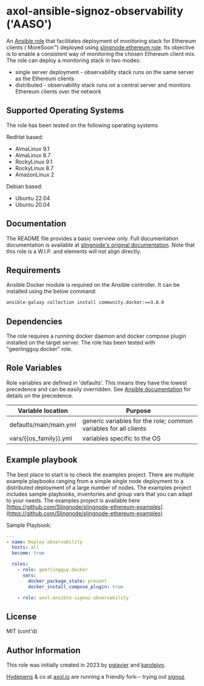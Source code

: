 # axol-ansible-signoz-observability ('AASO')

An [Ansible role](https://www.ansible.com/how-ansible-works/) that facilitates deployment of monitoring stack for Ethereum clients ( MoreSoon™️) deployed using [slingnode.ethereum role](https://github.com/SlingNode/slingnode-ansible-ethereum-observability). Its objective is to enable a consistent way of monitoring the chosen Ethereum client mix. The role can deploy a monitoring stack in two modes:

* single server deployment - observability stack runs on the same server as the Ethereum clients
* distributed - observability stack runs on a central server and monitors Ethereum clients over the network

## Supported Operating Systems

The role has been tested on the following operating systems

RedHat based:

* AlmaLinux 9.1
* AlmaLinux 8.7
* RockyLinux 9.1
* RockyLinux 8.7
* AmazonLinux 2

Debian based:

* Ubuntu 22.04
* Ubuntu 20.04

## Documentation

The README file provides a basic overview only. Full documentation documentation is available at [slingnode's original documentation](https://docs.slingnode.com/slingnode.ethereum_observability). Note that this role is a W.I.P. and elements will not align directly.

## Requirements

Ansible Docker module is required on the Ansible controller. It can be installed using the below command:

```bash
ansible-galaxy collection install community.docker:==3.8.0
```

## Dependencies

The role requires a running docker daemon and docker compose plugin installed on the target server. The role has been tested with "geerlingguy.docker" role.

## Role Variables

Role variables are defined in 'defaults'. This means they have the lowest precedence and can be easily overridden. See [Ansible documentation](https://docs.ansible.com/ansible/latest/playbook\_guide/playbooks\_variables.html#understanding-variable-precedence) for details on the precedence.

| Variable location              | Purpose                                                          |
| ------------------------------ | ---------------------------------------------------------------- |
| defaults/main/main.yml         | generic variables for the role; common variables for all clients |
| vars/\{{os\_family\}}.yml      | variables specific to the OS                                     |

## Example playbook

The best place to start is to check the examples project. There are multiple example playbooks ranging from a simple single node deployment to a distributed deployment of a large number of nodes. The examples project includes sample playbooks, inventories and group vars that you can adapt to your needs. The examples project is available here [https://github.com/Slingnode/slingnode-ethereum-examples](https://github.com/Slingnode/slingnode-ethereum-examples)

Sample Playbook:

```yaml
---
- name: Deploy observability
  hosts: all
  become: true

  roles:
    - role: geerlingguy.docker
      vars:
        docker_package_state: present
        docker_install_compose_plugin: true

    - role: axol-ansible-signoz-observability


```

## License

MIT (cont'd)

## Author Information

This role was initially created in 2023 by [pgjavier](https://github.com/pgjavier) and [karolpivo](https://github.com/karolpivo).

[Hydepwns](https://github.com/hydepwns) & co at [axol.io](https://axol.io) are running a friendly fork-- trying out [signoz](https://github.com/SigNoz/signoz).
